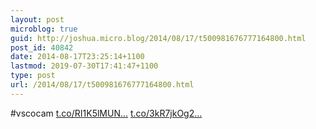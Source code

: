 ```yaml
---
layout: post
microblog: true
guid: http://joshua.micro.blog/2014/08/17/t500981676777164800.html
post_id: 40842
date: 2014-08-17T23:25:14+1100
lastmod: 2019-07-30T17:41:47+1100
type: post
url: /2014/08/17/t500981676777164800.html
---
```

#vscocam [t.co/RI1K5lMUN...](http://t.co/RI1K5lMUNX) [t.co/3kR7jkOg2...](http://t.co/3kR7jkOg2n)

